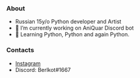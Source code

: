 ### About

- Russian 15y/o Python developer and Artist
- 🔭 I’m currently working on AniQuar Discord bot
- 🌱 Learning Python, Python and again Python.

### Contacts
- [Instagram](https://www.instagram.com/berlkot/)
- Discord: Berlkot#1667
